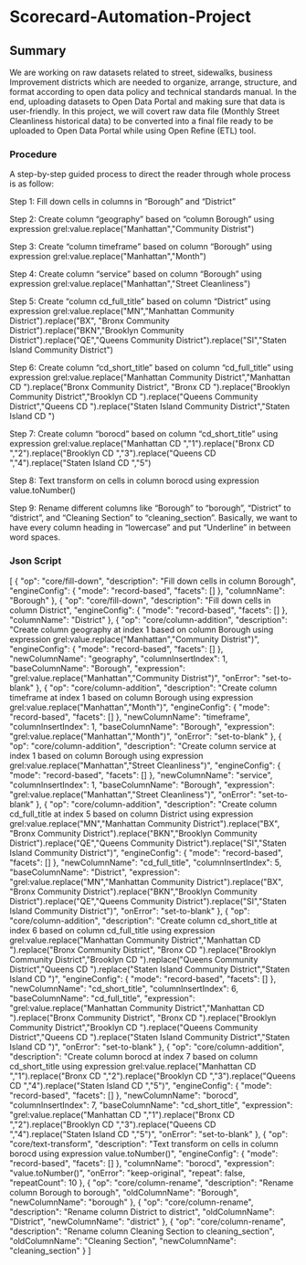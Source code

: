 # Scorecard-Automation-Project

## Summary

We are working on raw datasets related to street, sidewalks, business Improvement districts which are needed to organize, arrange, structure, and format according to open data policy and technical standards manual. In the end, uploading datasets to Open Data Portal and making sure that data is user-friendly. In this project, we will covert raw data file (Monthly Street Cleanliness historical data) to be converted into a final file ready to be uploaded to Open Data Portal while using Open Refine (ETL) tool.

### Procedure

A step-by-step guided process to direct the reader through whole process is as follow:

Step 1: Fill down cells in columns in “Borough” and “District”

Step 2: Create column “geography” based on “column Borough” using expression 
grel:value.replace("Manhattan","Community Distrist")

Step 3: Create “column timeframe” based on column “Borough” using expression 
grel:value.replace("Manhattan","Month")

Step 4: Create column “service” based on column “Borough” using expression 
grel:value.replace("Manhattan","Street Cleanliness")

Step 5: Create “column cd_full_title” based on column “District” using expression 
grel:value.replace("MN","Manhattan Community District").replace("BX", "Bronx Community District").replace("BKN","Brooklyn Community District").replace("QE","Queens Community District").replace("SI","Staten Island Community District")

Step 6: Create column “cd_short_title” based on column “cd_full_title” using expression 
grel:value.replace("Manhattan Community District","Manhattan CD ").replace("Bronx Community District", "Bronx CD ").replace("Brooklyn Community District","Brooklyn CD ").replace("Queens Community District","Queens CD ").replace("Staten Island Community District","Staten Island CD ")

Step 7: Create column “borocd” based on column “cd_short_title” using expression 
grel:value.replace("Manhattan CD ","1").replace("Bronx CD ","2").replace("Brooklyn CD ","3").replace("Queens CD ","4").replace("Staten Island CD ","5")

Step 8: Text transform on cells in column borocd using expression value.toNumber()

Step 9: Rename different columns like “Borough” to “borough”, “District” to “district”, and “Cleaning Section” to “cleaning_section”. Basically, we want to have every column heading in “lowercase” and put “Underline” in between word spaces.


### Json Script

[
  {
    "op": "core/fill-down",
    "description": "Fill down cells in column Borough",
    "engineConfig": {
      "mode": "record-based",
      "facets": []
    },
    "columnName": "Borough"
  },
  {
    "op": "core/fill-down",
    "description": "Fill down cells in column District",
    "engineConfig": {
      "mode": "record-based",
      "facets": []
    },
    "columnName": "District"
  },
  {
    "op": "core/column-addition",
    "description": "Create column geography at index 1 based on column Borough using expression grel:value.replace(\"Manhattan\",\"Community Distrist\")",
    "engineConfig": {
      "mode": "record-based",
      "facets": []
    },
    "newColumnName": "geography",
    "columnInsertIndex": 1,
    "baseColumnName": "Borough",
    "expression": "grel:value.replace(\"Manhattan\",\"Community Distrist\")",
    "onError": "set-to-blank"
  },
  {
    "op": "core/column-addition",
    "description": "Create column timeframe at index 1 based on column Borough using expression grel:value.replace(\"Manhattan\",\"Month\")",
    "engineConfig": {
      "mode": "record-based",
      "facets": []
    },
    "newColumnName": "timeframe",
    "columnInsertIndex": 1,
    "baseColumnName": "Borough",
    "expression": "grel:value.replace(\"Manhattan\",\"Month\")",
    "onError": "set-to-blank"
  },
  {
    "op": "core/column-addition",
    "description": "Create column service at index 1 based on column Borough using expression grel:value.replace(\"Manhattan\",\"Street Cleanliness\")",
    "engineConfig": {
      "mode": "record-based",
      "facets": []
    },
    "newColumnName": "service",
    "columnInsertIndex": 1,
    "baseColumnName": "Borough",
    "expression": "grel:value.replace(\"Manhattan\",\"Street Cleanliness\")",
    "onError": "set-to-blank"
  },
  {
    "op": "core/column-addition",
    "description": "Create column cd_full_title at index 5 based on column District using expression grel:value.replace(\"MN\",\"Manhattan Community District\").replace(\"BX\", \"Bronx Community District\").replace(\"BKN\",\"Brooklyn Community District\").replace(\"QE\",\"Queens Community District\").replace(\"SI\",\"Staten Island Community District\")",
    "engineConfig": {
      "mode": "record-based",
      "facets": []
    },
    "newColumnName": "cd_full_title",
    "columnInsertIndex": 5,
    "baseColumnName": "District",
    "expression": "grel:value.replace(\"MN\",\"Manhattan Community District\").replace(\"BX\", \"Bronx Community District\").replace(\"BKN\",\"Brooklyn Community District\").replace(\"QE\",\"Queens Community District\").replace(\"SI\",\"Staten Island Community District\")",
    "onError": "set-to-blank"
  },
  {
    "op": "core/column-addition",
    "description": "Create column cd_short_title at index 6 based on column cd_full_title using expression grel:value.replace(\"Manhattan Community District\",\"Manhattan CD \").replace(\"Bronx Community District\", \"Bronx CD \").replace(\"Brooklyn Community District\",\"Brooklyn CD \").replace(\"Queens Community District\",\"Queens CD \").replace(\"Staten Island Community District\",\"Staten Island CD \")",
    "engineConfig": {
      "mode": "record-based",
      "facets": []
    },
    "newColumnName": "cd_short_title",
    "columnInsertIndex": 6,
    "baseColumnName": "cd_full_title",
    "expression": "grel:value.replace(\"Manhattan Community District\",\"Manhattan CD \").replace(\"Bronx Community District\", \"Bronx CD \").replace(\"Brooklyn Community District\",\"Brooklyn CD \").replace(\"Queens Community District\",\"Queens CD \").replace(\"Staten Island Community District\",\"Staten Island CD \")",
    "onError": "set-to-blank"
  },
  {
    "op": "core/column-addition",
    "description": "Create column borocd at index 7 based on column cd_short_title using expression grel:value.replace(\"Manhattan CD \",\"1\").replace(\"Bronx CD \",\"2\").replace(\"Brooklyn CD \",\"3\").replace(\"Queens CD \",\"4\").replace(\"Staten Island CD \",\"5\")",
    "engineConfig": {
      "mode": "record-based",
      "facets": []
    },
    "newColumnName": "borocd",
    "columnInsertIndex": 7,
    "baseColumnName": "cd_short_title",
    "expression": "grel:value.replace(\"Manhattan CD \",\"1\").replace(\"Bronx CD \",\"2\").replace(\"Brooklyn CD \",\"3\").replace(\"Queens CD \",\"4\").replace(\"Staten Island CD \",\"5\")",
    "onError": "set-to-blank"
  },
  {
    "op": "core/text-transform",
    "description": "Text transform on cells in column borocd using expression value.toNumber()",
    "engineConfig": {
      "mode": "record-based",
      "facets": []
    },
    "columnName": "borocd",
    "expression": "value.toNumber()",
    "onError": "keep-original",
    "repeat": false,
    "repeatCount": 10
  },
  {
    "op": "core/column-rename",
    "description": "Rename column Borough to borough",
    "oldColumnName": "Borough",
    "newColumnName": "borough"
  },
  {
    "op": "core/column-rename",
    "description": "Rename column District to district",
    "oldColumnName": "District",
    "newColumnName": "district"
  },
  {
    "op": "core/column-rename",
    "description": "Rename column Cleaning Section to cleaning_section",
    "oldColumnName": "Cleaning Section",
    "newColumnName": "cleaning_section"
  }
]



